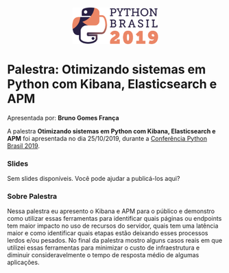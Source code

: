<p align="center"><img src="../../logo_python_brasil_2019-01.svg" width="200"></p>

# Palestra: Otimizando sistemas em Python com Kibana, Elasticsearch e APM
Apresentada por: **Bruno Gomes França**


A palestra **Otimizando sistemas em Python com Kibana, Elasticsearch e APM** foi apresentada no dia 25/10/2019, durante a [Conferência Python Brasil 2019](http://2019.pythonbrasil.org.br).



### Slides

Sem slides disponíveis. Você pode ajudar a publicá-los aqui?



### Sobre Palestra
Nessa palestra eu apresento o Kibana e APM para o público e demonstro como utilizar essas ferramentas para identificar quais páginas ou endpoints tem maior impacto no uso de recursos do servidor, quais tem uma latência maior e como identificar quais etapas estão deixando esses processos lerdos e/ou pesados. No final da palestra mostro alguns casos reais em que utilizei essas ferramentas para minimizar o custo de infraestrutura e diminuir consideravelmente o tempo de resposta médio de algumas aplicações.




